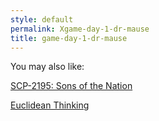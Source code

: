 ```yaml
---
style: default
permalink: Xgame-day-1-dr-mause
title: game-day-1-dr-mause
---
```

You may also like:

[SCP-2195: Sons of the Nation](http://scp-wiki.net/scp-2195)

[Euclidean Thinking](http://scp-wiki.net/euclidean-thinking)
